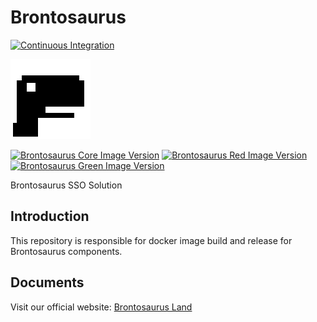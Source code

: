 # Brontosaurus

[![Continuous Integration](https://github.com/SudoDotDog/brontosaurus/actions/workflows/ci.yml/badge.svg)](https://github.com/SudoDotDog/brontosaurus/actions/workflows/ci.yml)

![Brontosaurus Logo](../icon/transparent/icon-128x128.png)

[![Brontosaurus Core Image Version](https://img.shields.io/docker/v/brontosaurus/core?label=brontosaurus%2Fcore&sort=semver)](//hub.docker.com/r/brontosaurus/core)
[![Brontosaurus Red Image Version](https://img.shields.io/docker/v/brontosaurus/red?color=red&label=brontosaurus%2Fred&sort=semver)](//hub.docker.com/r/brontosaurus/red)
[![Brontosaurus Green Image Version](https://img.shields.io/docker/v/brontosaurus/green?color=green&label=brontosaurus%2Fgreen&sort=semver)](//hub.docker.com/r/brontosaurus/green)

Brontosaurus SSO Solution

## Introduction

This repository is responsible for docker image build and release for Brontosaurus components.

## Documents

Visit our official website: [Brontosaurus Land](//brontosaurus.land)
